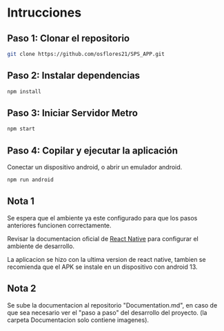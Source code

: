 # Intrucciones

## Paso 1: Clonar el repositorio

```bash
git clone https://github.com/osflores21/SPS_APP.git
```

## Paso 2: Instalar dependencias

```bash
npm install
```

## Paso 3: Iniciar Servidor Metro

```bash
npm start
```

## Paso 4: Copilar y ejecutar la aplicación

Conectar un dispositivo android, o abrir un emulador android.

```bash
npm run android
```

## Nota 1

Se espera que el ambiente ya este configurado para que los pasos anteriores funcionen correctamente.

Revisar la documentacion oficial de [React Native](https://reactnative.dev/docs/environment-setup) para configurar el ambiente de desarrollo.

La aplicacion se hizo con la ultima version de react native, tambien se recomienda que el APK se instale en un dispositivo con android 13.

## Nota 2

Se sube la documentacion al repositorio "Documentation.md", en caso de que sea necesario ver el "paso a paso" del desarrollo del proyecto. (la carpeta Documentacion solo contiene imagenes).
